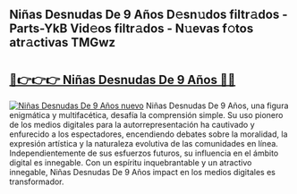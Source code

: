 ## Niñas Desnudas De 9 Años D𝚎sn𝚞dos filtr𝚊dos - Parts-YkB Vid𝚎os filtr𝚊dos - N𝚞evas f𝚘tos atr𝚊ctivas TMGwz

# <h2><a href="http://mbcs3f7.tromn.icu/?c=Ni%c3%b1as+Desnudas+De+9+A%c3%b1os">🔗👉👉👉 Niñas Desnudas De 9 Años 🔗🔗</a></h2>

[![Niñas Desnudas De 9 Años nuevo](https://i.imgur.com/pEAQMta.gif)](http://mbcs3f7.tromn.icu/?c=Ni%c3%b1as+Desnudas+De+9+A%c3%b1os)
Niñas Desnudas De 9 Años, una figura enigmática y multifacética, desafía la comprensión simple. Su uso pionero de los medios digitales para la autorrepresentación ha cautivado y enfurecido a los espectadores, encendiendo debates sobre la moralidad, la expresión artística y la naturaleza evolutiva de las comunidades en línea. Independientemente de sus esfuerzos futuros, su influencia en el ámbito digital es innegable. Con un espíritu inquebrantable y un atractivo innegable, Niñas Desnudas De 9 Años impact en los medios digitales es transformador.
